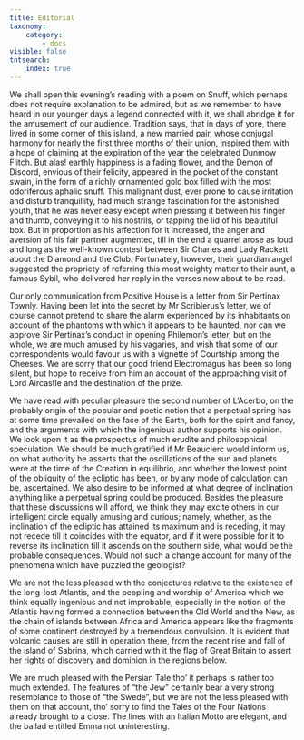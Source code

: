 ```yaml
---
title: Editorial
taxonomy:
    category:
        - docs
visible: false
tntsearch:
    index: true
---
```


We shall open this evening’s reading with a poem on Snuff, which perhaps does not require explanation to be admired, but as we remember to have heard in our younger days a legend connected with it, we shall abridge it for the amusement of our audience. Tradition says, that in days of yore, there lived in some corner of this island, a new married pair, whose conjugal harmony for nearly the first three months of their union, inspired them with a hope of claiming at the expiration of the year the celebrated Dunmow Flitch. But alas! earthly happiness is a fading flower, and the Demon of Discord, envious of their felicity, appeared in the pocket of the constant swain, in the form of a richly ornamented gold box filled with the most odoriferous aphalic snuff. This malignant dust, ever prone to cause irritation and disturb tranquillity, had much strange fascination for the astonished youth, that he was never easy except when pressing it between his finger and thumb, conveying it to his nostrils, or tapping the lid of his beautiful box. But in proportion as his affection for it increased, the anger and aversion of his fair partner augmented, till in the end a quarrel arose as loud and long as the well-known contest between Sir Charles and Lady Rackett about the Diamond and the Club. Fortunately, however, their guardian angel suggested the propriety of referring this most weighty matter to their aunt, a famous Sybil, who delivered her reply in the verses now about to be read.

Our only communication from Positive House is a letter from Sir Pertinax Townly. Having been let into the secret by Mr Scriblerus’s letter, we of course cannot pretend to share the alarm experienced by its inhabitants on account of the phantoms with which it appears to be haunted, nor can we approve Sir Pertinax’s conduct in opening Philemon’s letter, but on the whole, we are much amused by his vagaries, and wish that some of our correspondents would favour us with a vignette of Courtship among the Cheeses. We are sorry that our good friend Electromagus has been so long silent, but hope to receive from him an account of the approaching visit of Lord Aircastle and the destination of the prize.

We have read with peculiar pleasure the second number of L’Acerbo, on the probably origin of the popular and poetic notion that a perpetual spring has at some time prevailed on the face of the Earth, both for the spirit and fancy, and the arguments with which the ingenious author supports his opinion. We look upon it as the prospectus of much erudite and philosophical speculation. We should be much gratified if Mr Beauclerc would inform us, on what authority he asserts that the oscillations of the sun and planets were at the time of the Creation in equilibrio, and whether the lowest point of the obliquity of the ecliptic has been, or by any mode of calculation can be, ascertained. We also desire to be informed at what degree of inclination anything like a perpetual spring could be produced. Besides the pleasure that these discussions will afford, we think they may excite others in our intelligent circle equally amusing and curious; namely, whether, as the inclination of the ecliptic has attained its maximum and is receding, it may not recede till it coincides with the equator, and if it were possible for it to reverse its inclination till it ascends on the southern side, what would be the probable consequences. Would not such a change account for many of the phenomena which have puzzled the geologist?

We are not the less pleased with the conjectures relative to the existence of the long-lost Atlantis, and the peopling and worship of America which we think equally ingenious and not improbable, especially in the notion of the Atlantis having formed a connection between the Old World and the New, as the chain of islands between Africa and America appears like the fragments of some continent destroyed by a tremendous convulsion. It is evident that volcanic causes are still in operation there, from the recent rise and fall of the island of Sabrina, which carried with it the flag of Great Britain to assert her rights of discovery and dominion in the regions below.

We are much pleased with the Persian Tale tho’ it perhaps is rather too much extended. The features of “the Jew” certainly bear a very strong resemblance to those of “the Swede”, but we are not the less pleased with them on that account, tho’ sorry to find the Tales of the Four Nations already brought to a close. The lines with an Italian Motto are elegant, and the ballad entitled Emma not uninteresting.